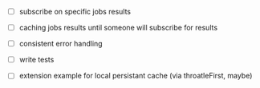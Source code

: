 
- [ ] subscribe on specific jobs results  
- [ ] caching jobs results until someone will subscribe for results  
- [ ] consistent error handling  
- [ ] write tests  
- [ ] extension example for local persistant cache (via throatleFirst, maybe)  


